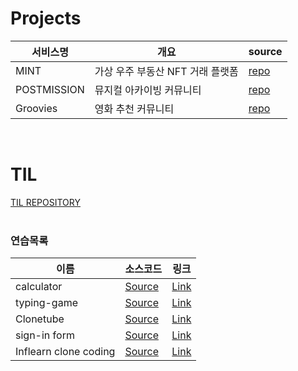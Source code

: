 # Projects
| 서비스명 | 개요 | source |
| - | - | - |
| MINT | 가상 우주 부동산 NFT 거래 플랫폼 | [repo](https://github.com/une9/MINT.git) |
| POSTMISSION | 뮤지컬 아카이빙 커뮤니티 | [repo](https://github.com/post-mission/frontend.git) |
| Groovies | 영화 추천 커뮤니티 | [repo](https://github.com/une9/Groovies.git) |
<br>


# TIL
[TIL REPOSITORY](https://github.com/une9/TIL)
<br>
<br>


### 연습목록

| 이름 | 소스코드 | 링크 |
| - | - | - |
| calculator | [Source](https://github.com/une9/calculator) | [Link](https://une9.github.io/calculator) |
| typing-game | [Source](https://github.com/une9/typing-game) | [Link](https://une9.github.io/typing-game) |
| Clonetube | [Source](https://github.com/une9/Clonetube) | [Link](https://une9.github.io/Clonetube) |
| sign-in form | [Source](https://github.com/une9/sign-in-form) | [Link](https://une9.github.io/sign-in-form) |
| Inflearn clone coding | [Source](https://github.com/une9/inflearnclonecoding) | [Link](https://une9.github.io/InflearnCloneCoding) |
